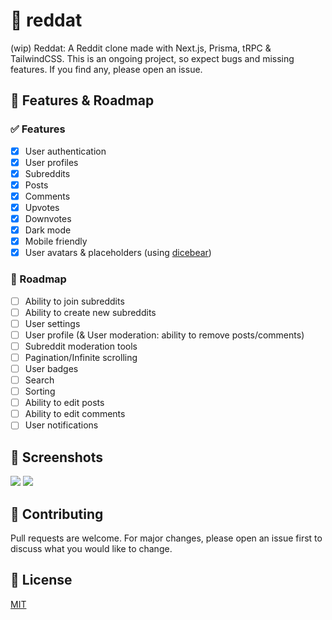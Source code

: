 # 📑 reddat

(wip) Reddat: A Reddit clone made with Next.js, Prisma, tRPC & TailwindCSS.
This is an ongoing project, so expect bugs and missing features. If you find any, please open an issue.

## 🚀 Features & Roadmap

### ✅ Features

- [x] User authentication
- [x] User profiles
- [x] Subreddits
- [x] Posts
- [x] Comments
- [x] Upvotes
- [x] Downvotes
- [x] Dark mode
- [x] Mobile friendly
- [x] User avatars & placeholders (using [dicebear](https://avatars.dicebear.com/))

### 🚧 Roadmap

- [ ] Ability to join subreddits
- [ ] Ability to create new subreddits
- [ ] User settings
- [ ] User profile (& User moderation: ability to remove posts/comments)
- [ ] Subreddit moderation tools
- [ ] Pagination/Infinite scrolling
- [ ] User badges
- [ ] Search
- [ ] Sorting
- [ ] Ability to edit posts
- [ ] Ability to edit comments
- [ ] User notifications

<!-- ### [Live demo](https://reddat.ofekasido.xyz/) -->

<!-- ## 🐳 Usage with Docker

### For development, use this:

```docker
$ docker compose up --build --force-recreate
```

### For production, use this:

```docker
$ docker compose -f docker-compose.production.yml up -d
``` -->

## 📸 Screenshots

<img src="https://i.imgur.com/wS3EZRq.png" />
<img src="https://i.imgur.com/RuCXJ11.png" />

## 🤝 Contributing

Pull requests are welcome. For major changes, please open an issue first to discuss what you would like to change.

## 📝 License

[MIT](https://choosealicense.com/licenses/mit/)
